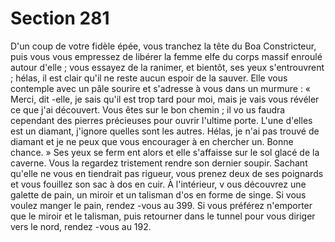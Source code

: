 # Section 281

D'un coup de votre fidèle épée, vous tranchez la tête du Boa Constricteur, puis vous vous
empressez de libérer la femme elfe du corps massif enroulé autour d'elle  ; vous essayez
de la ranimer, et bientôt, ses yeux s'entrouvrent  ; hélas, il est clair qu'il ne reste aucun
espoir de la sauver. Elle vous contemple avec un pâle sourire et s'adresse à vous dans un
murmure  : « Merci, dit -elle, je sais qu'il est trop tard pour moi, mais je vais vous révéler
ce que j'ai découvert. Vous êtes sur le bon chemin  ; il vo us faudra cependant des pierres
précieuses pour ouvrir l'ultime porte. L'une d'elles est un diamant, j'ignore quelles sont les
autres. Hélas, je n'ai pas trouvé de diamant et je ne peux que vous encourager à en
chercher un. Bonne chance.  » Ses yeux se ferm ent alors et elle s'affaisse sur le sol glacé
de la caverne. Vous la regardez tristement rendre son dernier soupir. Sachant qu'elle ne
vous en tiendrait pas rigueur, vous prenez deux de ses poignards et vous fouillez son sac
à dos en cuir. À l'intérieur, v ous découvrez une galette de pain, un miroir et un talisman
d'os en forme de singe. Si vous voulez manger le pain, rendez -vous au 399. Si vous
préférez n'emporter que le miroir et le talisman, puis retourner dans le tunnel pour vous
diriger vers le nord, rendez -vous au 192.